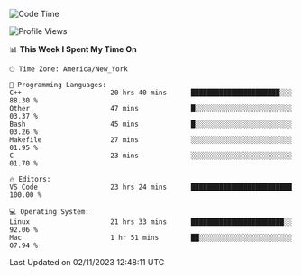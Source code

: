 <!--START_SECTION:waka-->
![Code Time](http://img.shields.io/badge/Code%20Time-593%20hrs%2044%20mins-blue)

![Profile Views](http://img.shields.io/badge/Profile%20Views-0-blue)

📊 **This Week I Spent My Time On** 

```text
🕑︎ Time Zone: America/New_York

💬 Programming Languages: 
C++                      20 hrs 40 mins      ██████████████████████░░░   88.30 % 
Other                    47 mins             █░░░░░░░░░░░░░░░░░░░░░░░░   03.37 % 
Bash                     45 mins             █░░░░░░░░░░░░░░░░░░░░░░░░   03.26 % 
Makefile                 27 mins             ░░░░░░░░░░░░░░░░░░░░░░░░░   01.95 % 
C                        23 mins             ░░░░░░░░░░░░░░░░░░░░░░░░░   01.70 % 

🔥 Editors: 
VS Code                  23 hrs 24 mins      █████████████████████████   100.00 % 

💻 Operating System: 
Linux                    21 hrs 33 mins      ███████████████████████░░   92.06 % 
Mac                      1 hr 51 mins        ██░░░░░░░░░░░░░░░░░░░░░░░   07.94 % 
```


 Last Updated on 02/11/2023 12:48:11 UTC
<!--END_SECTION:waka-->
